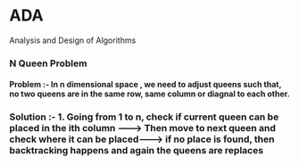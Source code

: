 # ADA
Analysis and Design of Algorithms

### N Queen Problem
#### Problem :- In n dimensional space , we need to adjust queens such that, no two queens are in the same row, same column or diagnal to each other.

### Solution :- 1. Going from 1 to n, check if current queen can be placed in the ith column ---> Then move to next queen and check where it can be placed---> if no place is found, then backtracking happens and again the queens are replaces


